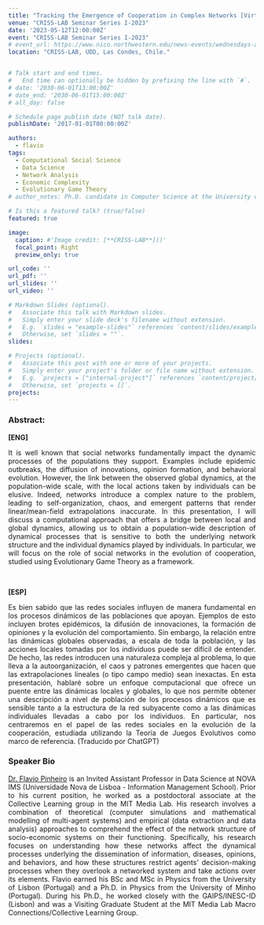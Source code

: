 ```yaml
---
title: "Tracking the Emergence of Cooperation in Complex Networks [Virtual Talk]"
venue: "CRISS-LAB Seminar Series I-2023"
date: '2023-05-12T12:00:00Z'
event: "CRISS-LAB Seminar Series I-2023"
# event_url: https://www.nico.northwestern.edu/news-events/wednesdays-at-nico/speakers-2021.html
location: "CRISS-LAB, UDD, Las Condes, Chile."


# Talk start and end times.
#   End time can optionally be hidden by prefixing the line with `#`.
# date: '2030-06-01T13:00:00Z'
# date_end: '2030-06-01T15:00:00Z'
# all_day: false

# Schedule page publish date (NOT talk date).
publishDate: '2017-01-01T00:00:00Z'

authors: 
  - flavio
tags: 
  - Computational Social Science
  - Data Science
  - Network Analysis
  - Economic Complexity
  - Evolutionary Game Theory
# author_notes: Ph.D. candidate in Computer Science at the University of Toulouse.

# Is this a featured talk? (true/false)
featured: true

image:
  caption: #'Image credit: [**CRISS-LAB**]()'
  focal_point: Right
  preview_only: true

url_code: ''
url_pdf: ''
url_slides: ''
url_video: ''

# Markdown Slides (optional).
#   Associate this talk with Markdown slides.
#   Simply enter your slide deck's filename without extension.
#   E.g. `slides = "example-slides"` references `content/slides/example-slides.md`.
#   Otherwise, set `slides = ""`.
slides:

# Projects (optional).
#   Associate this post with one or more of your projects.
#   Simply enter your project's folder or file name without extension.
#   E.g. `projects = ["internal-project"]` references `content/project/deep-learning/index.md`.
#   Otherwise, set `projects = []`.
projects:
---
```


<head>
<script src="https://cdn.jsdelivr.net/npm/add-to-calendar-button@2" async defer></script>

</head>


<div>
<add-to-calendar-button
  name="Tracking the Emergence of Cooperation in Complex Networks. By Flavio Pinheiro, Ph.D. at CRISS-LAB (Via Zoom)"
  description="Zoom link: https://udd.zoom.us/j/82674667828?pwd=amlmNlk3R0hPZzlFOTRYY2tZRW9Gdz09"
  startDate="2023-05-12"
  endDate="2023-05-12"
  startTime="11:00"
  endTime="12:30"
  location="Virtual"
  options="['Apple','Google','iCal','Microsoft365','Outlook.com','Yahoo']"
  timeZone="America/Santiago"
  trigger="click"
  inline
  listStyle="modal"
  iCalFileName="Reminder-Event"
  >
</add-to-calendar-button>
</div>

### Abstract:
<div>

**[ENG]**
<p align="justify"> It is well known that social networks fundamentally impact the dynamic processes of the populations they support. Examples include epidemic outbreaks, the diffusion of innovations, opinion formation, and behavioral evolution. However, the link between the observed global dynamics, at the population-wide scale, with the local actions taken by individuals can be elusive. Indeed, networks introduce a complex nature to the problem, leading to self-organization, chaos, and emergent patterns that render linear/mean-field extrapolations inaccurate. In this presentation, I will discuss a computational approach that offers a bridge between local and global dynamics, allowing us to obtain a population-wide description of dynamical processes that is sensitive to both the underlying network structure and the individual dynamics played by individuals. In particular, we will focus on the role of social networks in the evolution of cooperation, studied using Evolutionary Game Theory as a framework.</p>
<br>

**[ESP]**
<p align="justify"> Es bien sabido que las redes sociales influyen de manera fundamental en los procesos dinámicos de las poblaciones que apoyan. Ejemplos de esto incluyen brotes epidémicos, la difusión de innovaciones, la formación de opiniones y la evolución del comportamiento. Sin embargo, la relación entre las dinámicas globales observadas, a escala de toda la población, y las acciones locales tomadas por los individuos puede ser difícil de entender. De hecho, las redes introducen una naturaleza compleja al problema, lo que lleva a la autoorganización, el caos y patrones emergentes que hacen que las extrapolaciones lineales (o tipo campo medio) sean inexactas. En esta presentación, hablaré sobre un enfoque computacional que ofrece un puente entre las dinámicas locales y globales, lo que nos permite obtener una descripción a nivel de población de los procesos dinámicos que es sensible tanto a la estructura de la red subyacente como a las dinámicas individuales llevadas a cabo por los individuos. En particular, nos centraremos en el papel de las redes sociales en la evolución de la cooperación, estudiada utilizando la Teoría de Juegos Evolutivos como marco de referencia. (Traducido por ChatGPT)</p>

### Speaker Bio
<p align="justify">  <a href="https://scholar.google.com/citations?user=_nJlyEgAAAAJ&hl=es" target="_blank">Dr. Flavio Pinheiro</a>  is an Invited Assistant Professor in Data Science at NOVA IMS (Universidade Nova de Lisboa - Information Management School). Prior to his current position, he worked as a postdoctoral associate at the Collective Learning group in the MIT Media Lab. His research involves a combination of theoretical (computer simulations and mathematical modelling of multi-agent systems) and empirical (data extraction and data analysis) approaches to comprehend the effect of the network structure of socio-economic systems on their functioning. Specifically, his research focuses on understanding how these networks affect the dynamical processes underlying the dissemination of information, diseases, opinions, and behaviors, and how these structures restrict agents' decision-making processes when they overlook a networked system and take actions over its elements. Flavio earned his BSc and MSc in Physics from the University of Lisbon (Portugal) and a Ph.D. in Physics from the University of Minho (Portugal). During his Ph.D., he worked closely with the GAIPS/INESC-ID (Lisbon) and was a Visiting Graduate Student at the MIT Media Lab Macro Connections/Collective Learning Group.</p>

</div>
